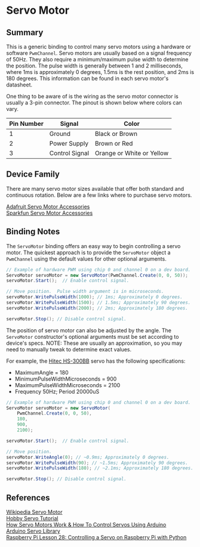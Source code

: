 ﻿# Servo Motor

## Summary
This is a generic binding to control many servo motors using a hardware or software `PwmChannel`.  Servo motors are usually based on a signal frequency of 50Hz.  They also require a minimum/maximum pulse width to determine the position.  The pulse width is generally between 1 and 2 milliseconds, where 1ms is approximately 0 degrees, 1.5ms is the rest position, and 2ms is 180 degrees.  This information can be found in each servo motor's datasheet.  

One thing to be aware of is the wiring as the servo motor connector is usually a 3-pin connector.  The pinout is shown below where colors can vary.

| Pin Number | Signal         | Color                     |
|------------|----------------|---------------------------|
| 1          | Ground         | Black or Brown            |
| 2          | Power Supply   | Brown or Red              |
| 3          | Control Signal | Orange or White or Yellow |


## Device Family
There are many servo motor sizes available that offer both standard and continuous rotation.  Below are a few links where to purchase servo motors.

[Adafruit Servo Motor Accessories](https://www.adafruit.com/?q=servo)  
[Sparkfun Servo Motor Accessories](https://www.sparkfun.com/categories/245)  

## Binding Notes

The `ServoMotor` binding offers an easy way to begin controlling a servo motor.  The quickest approach is to provide the `ServoMotor` object a `PwmChannel` using the default values for other optional arguments.

```csharp
// Example of hardware PWM using chip 0 and channel 0 on a dev board.
ServoMotor servoMotor = new ServoMotor(PwmChannel.Create(0, 0, 50));
servoMotor.Start();  // Enable control signal.

// Move position.  Pulse width argument is in microseconds.
servoMotor.WritePulseWidth(1000); // 1ms; Approximately 0 degrees.
servoMotor.WritePulseWidth(1500); // 1.5ms; Approximately 90 degrees.
servoMotor.WritePulseWidth(2000); // 2ms; Approximately 180 degrees.

servoMotor.Stop(); // Disable control signal.
```

The position of servo motor can also be adjusted by the angle.  The `ServoMotor` constructor's optional arguments must be set according to device's specs.  NOTE: These are usually an approximation, so you may need to manually tweak to determine exact values.

For example, the [Hitec HS-300BB](https://servodatabase.com/servo/hitec/hs-300bb) servo has the following specifications:
- MaximumAngle = 180
- MinimumPulseWidthMicroseconds = 900
- MaximumPulseWidthMicroseconds = 2100
- Frequency 50Hz; Period 20000uS

```csharp
// Example of hardware PWM using chip 0 and channel 0 on a dev board.
ServoMotor servoMotor = new ServoMotor(
    PwmChannel.Create(0, 0, 50),
    180,
    900,
    2100);

servoMotor.Start();  // Enable control signal.

// Move position.
servoMotor.WriteAngle(0); // ~0.9ms; Approximately 0 degrees.
servoMotor.WritePulseWidth(90); // ~1.5ms; Approximately 90 degrees.
servoMotor.WritePulseWidth(180); // ~2.1ms; Approximately 180 degrees.

servoMotor.Stop(); // Disable control signal.
```

## References
[Wikipedia Servo Motor](https://en.wikipedia.org/wiki/Servomotor)  
[Hobby Servo Tutorial](https://learn.sparkfun.com/tutorials/hobby-servo-tutorial/all)  
[How Servo Motors Work & How To Control Servos Using Arduino](https://howtomechatronics.com/how-it-works/how-servo-motors-work-how-to-control-servos-using-arduino/)  
[Arduino Servo Library](https://www.arduino.cc/en/Reference/Servo)  
[Raspberry Pi Lesson 28: Controlling a Servo on Raspberry Pi with Python](http://www.toptechboy.com/raspberry-pi/raspberry-pi-lesson-28-controlling-a-servo-on-raspberry-pi-with-python/)  

